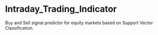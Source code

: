 # Intraday_Trading_Indicator
Buy and Sell signal predictor for equity markets based on Support Vector Classification.
